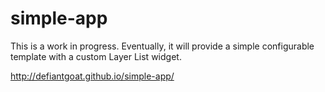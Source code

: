 # simple-app

This is a work in progress. Eventually, it will provide a simple configurable template with a custom Layer List widget.

http://defiantgoat.github.io/simple-app/
